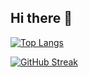 ## Hi there 👋

<!-- ![Ronen's GitHub stats](https://github-readme-stats.vercel.app/api?username=v3rron&theme=dracula&show_icons=true&include_all_commits=true) -->

[![Top Langs](https://github-readme-stats.vercel.app/api/top-langs/?username=v3rron&layout=compact&theme=dracula)](https://github.com/anuraghazra/github-readme-stats)

[![GitHub Streak](https://github-readme-streak-stats-eight.vercel.app/?user=dhh&theme=dracula)](https://git.io/streak-stats)

<!--
**v3rron/v3rron** is a ✨ _special_ ✨ repository because its `README.md` (this file) appears on your GitHub profile.

Here are some ideas to get you started:

- 🔭 I’m currently working on ...
- 🌱 I’m currently learning ...
- 👯 I’m looking to collaborate on ...
- 🤔 I’m looking for help with ...
- 💬 Ask me about ...
- 📫 How to reach me: ...
- 😄 Pronouns: ...
- ⚡ Fun fact: ...
-->
